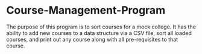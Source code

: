 # Course-Management-Program

The purpose of this program is to sort courses for a mock college. It has the ability to add new courses to a data structure via a CSV file, sort all loaded courses, and print out any course along with all pre-requisites to that course.

